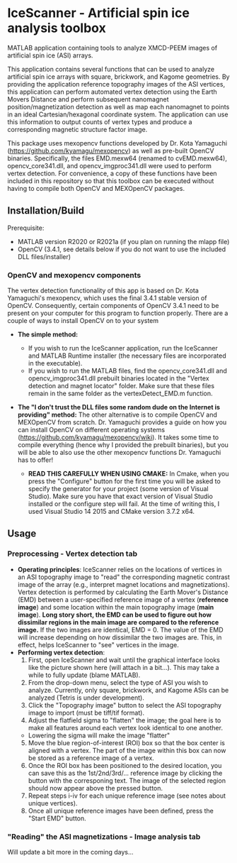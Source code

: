 # IceScanner - Artificial spin ice analysis toolbox
MATLAB application containing tools to analyze XMCD-PEEM images of artificial spin ice (ASI) arrays.

This application contains several functions that can be used to analyze artificial spin ice arrays with square, brickwork, and Kagome geometries. By providing the application reference topography images of the ASI vertices, this application can perform automated vertex detection using the Earth Movers Distance and perform subsequent nanomagnet position/magnetization detection as well as map each nanomagnet to points in an ideal Cartesian/hexagonal coordinate system. The application can use this information to output counts of vertex types and produce a corresponding magnetic structure factor image.

This package uses mexopencv functions developed by Dr. Kota Yamaguchi (https://github.com/kyamagu/mexopencv) as well as pre-built OpenCV binaries. Specifically, the files EMD.mexw64 (renamed to cvEMD.mexw64), opencv_core341.dll, and opencv_imgproc341.dll were used to perform vertex detection. For convenience, a copy of these functions have been included in this repository so that this toolbox can be executed without having to compile both OpenCV and MEXOpenCV packages.

## Installation/Build
Prerequisite:
- MATLAB version R2020 or R2021a (if you plan on running the mlapp file)
- OpenCV (3.4.1, see details below if you do not want to use the included DLL files/installer)

### OpenCV and mexopencv components
The vertex detection functionality of this app is based on Dr. Kota Yamaguchi's mexopencv, which uses the final 3.4.1 stable version of OpenCV. Consequently, certain components of OpenCV 3.4.1 need to be present on your computer for this program to function properly. There are a couple of ways to install OpenCV on to your system

- **The simple method:** 
  - If you wish to run the IceScanner application, run the IceScanner and MATLAB Runtime installer (the necessary files are incorporated in the executable). 
  - If you wish to run the MATLAB files, find the opencv_core341.dll and opencv_imgproc341.dll prebuilt binaries located in the "Vertex detection and magnet locator" folder. Make sure that these files remain in the same folder as the vertexDetect_EMD.m function.

- **The "I don't trust the DLL files some random dude on the Internet is providing" method:** The other alternative is to compile OpenCV and MEXOpenCV from scratch. Dr. Yamaguchi provides a guide on how you can install OpenCV on different operating systems (https://github.com/kyamagu/mexopencv/wiki). It takes some time to compile everything (hence why I provided the prebuilt binaries), but you will be able to also use the other mexopencv functions Dr. Yamaguchi has to offer! 

  - **READ THIS CAREFULLY WHEN USING CMAKE:** In Cmake, when you press the "Configure" button for the first time you will be asked to specify the generator for your project (some version of Visual Studio). Make sure you have that exact version of Visual Studio installed or the configure step will fail. At the time of writing this, I used Visual Studio 14 2015 and CMake version 3.7.2 x64.

## Usage
### Preprocessing - Vertex detection tab
- **Operating principles**: IceScanner relies on the locations of vertices in an ASI topography image to "read" the corresponding magnetic contrast image of the array (e.g., interpret magnet locations and magnetizations). Vertex detection is performed by calculating the Earth Mover's Distance (EMD) between a user-specified reference image of a vertex (**reference image**) and some location within the main topography image (**main image**). **Long story short, the EMD can be used to figure out how dissimilar regions in the main image are compared to the reference image.** If the two images are identical, EMD = 0. The value of the EMD will increase depending on how dissimilar the two images are. This, in effect, helps IceScanner to "see" vertices in the image.
- **Performing vertex detection**: 
  1.  First, open IceScanner and wait until the graphical interface looks like the picture shown here (will attach in a bit...). This may take a while to fully update (blame MATLAB).
  2.  From the drop-down menu, select the type of ASI you wish to analyze. Currently, only square, brickwork, and Kagome ASIs can be analyzed (Tetris is under development).
  3.  Click the "Topography image" button to select the ASI topography image to import (must be tiff/tif format).
  4.  Adjust the flatfield sigma to "flatten" the image; the goal here is to make all features around each vertex look identical to one another.
    -  Lowering the sigma will make the image "flatter"
  5.  Move the blue region-of-interest (ROI) box so that the box center is aligned with a vertex. The part of the image within this box can now be stored as a reference image of a vertex.
  6.  Once the ROI box has been positioned to the desired location, you can save this as the 1st/2nd/3rd/... reference image by clicking the button with the corresponing text. The image of the selected region should now appear above the pressed button.
  7.  Repeat steps i-iv for each unique reference image (see notes about unique vertices).
  8.  Once all unique reference images have been defined, press the "Start EMD" button.


### "Reading" the ASI magnetizations - Image analysis tab

Will update a bit more in the coming days...
